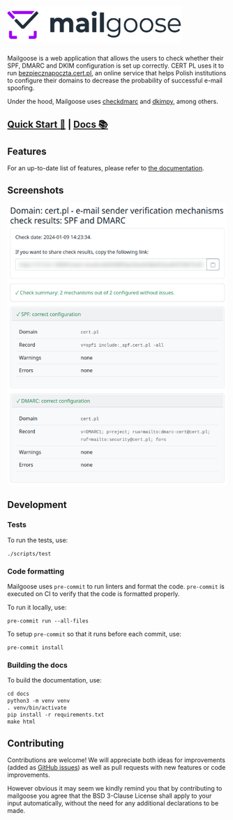 <h1>
    <picture>
        <source media="(prefers-color-scheme: dark)" srcset=".github/images/logo_dark.png">
        <img alt="logo" width="400px" src=".github/images/logo.png">
    </picture>
</h1>

Mailgoose is a web application that allows the users to check whether their SPF, DMARC and
DKIM configuration is set up correctly. CERT PL uses it to run
<a href="https://bezpiecznapoczta.cert.pl/">bezpiecznapoczta.cert.pl</a>, an online service
that helps Polish institutions to configure their domains to decrease the probability of successful
e-mail spoofing.

Under the hood, Mailgoose uses <a href="https://github.com/domainaware/checkdmarc">checkdmarc</a>
and <a href="https://launchpad.net/dkimpy/">dkimpy</a>, among others.

## [Quick Start 🔨](https://mailgoose.readthedocs.io/en/latest/quick-start.html) | [Docs 📚](https://mailgoose.readthedocs.io/en/latest/)

## Features
For an up-to-date list of features, please refer to [the documentation](https://mailgoose.readthedocs.io/en/latest/features.html).

## Screenshots
![Check results](.github/screenshots/check_results.png)

## Development

### Tests
To run the tests, use:

```
./scripts/test
```

### Code formatting
Mailgoose uses `pre-commit` to run linters and format the code.
`pre-commit` is executed on CI to verify that the code is formatted properly.

To run it locally, use:

```
pre-commit run --all-files
```

To setup `pre-commit` so that it runs before each commit, use:

```
pre-commit install
```

### Building the docs

To build the documentation, use:

```
cd docs
python3 -m venv venv
. venv/bin/activate
pip install -r requirements.txt
make html
```

## Contributing
Contributions are welcome! We will appreciate both ideas for improvements (added as
[GitHub issues](https://github.com/CERT-Polska/mailgoose/issues)) as well as pull requests
with new features or code improvements.

However obvious it may seem we kindly remind you that by contributing to mailgoose
you agree that the BSD 3-Clause License shall apply to your input automatically,
without the need for any additional declarations to be made.
